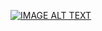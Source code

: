 [![IMAGE ALT TEXT](http://img.youtube.com/vi/LGPqtXv72Wg/0.jpg)](http://www.youtube.com/watch?v=LGPqtXv72Wg)